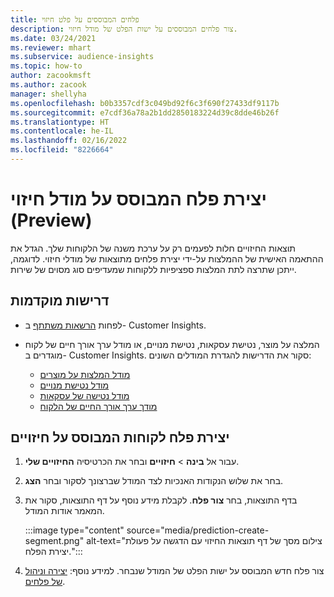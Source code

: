 ```yaml
---
title: פלחים המבוססים על פלט חיזוי
description: צור פלחים המבוססים על ישות הפלט של מודל חיזוי.
ms.date: 03/24/2021
ms.reviewer: mhart
ms.subservice: audience-insights
ms.topic: how-to
author: zacookmsft
ms.author: zacook
manager: shellyha
ms.openlocfilehash: b0b3357cdf3c049bd92f6c3f690f27433df9117b
ms.sourcegitcommit: e7cdf36a78a2b1dd2850183224d39c8dde46b26f
ms.translationtype: HT
ms.contentlocale: he-IL
ms.lasthandoff: 02/16/2022
ms.locfileid: "8226664"
---
```

# <a name="create-a-segment-based-on-a-prediction-model-preview"></a>יצירת פלח המבוסס על מודל חיזוי (Preview)

תוצאות החיזויים חלות לפעמים רק על ערכת משנה של הלקוחות שלך. הגדל את ההתאמה האישית של ההמלצות על-ידי יצירת פלחים מתוצאות של מודלי חיזוי. לדוגמה, ייתכן שתרצה לתת המלצות ספציפיות ללקוחות שמעדיפים סוג מסוים של שירות. 

## <a name="prerequisites"></a>דרישות מוקדמות

- לפחות [הרשאות משתתף](permissions.md) ב- Customer Insights.

- המלצה על מוצר, נטישת עסקאות, נטישת מנויים, או מודל ערך אורך חיים של לקוח מוגדרים ב- Customer Insights. סקור את הדרישות להגדרת המודלים השונים:

  - [מודל המלצות על מוצרים](predict-product-recommendation.md)
  - [מודל נטישת מנויים](predict-subscription-churn.md)
  - [מודל נטישה של עסקאות](predict-transactional-churn.md)
  - [מודך ערך אורך החיים של הלקוח](predict-customer-lifetime-value.md)

## <a name="create-a-customer-segment-based-on-predictions"></a>יצירת פלח לקוחות המבוסס על חיזויים

1. עבור אל **בינה** > **חיזויים** ובחר את הכרטיסיה **החיזויים שלי**.

1. בחר את שלוש הנקודות האנכיות לצד המודל שברצונך לסקור ובחר **הצג**.

1. בדף התוצאות, בחר **צור פלח**. לקבלת מידע נוסף על דף התוצאות, סקור את המאמר אודות המודל.

   :::image type="content" source="media/prediction-create-segment.png" alt-text="צילום מסך של דף תוצאות החיזוי עם הדגשה על פעולת יצירת הפלח.":::

1. צור פלח חדש המבוסס על ישות הפלט של המודל שנבחר. למידע נוסף: [יצירה וניהול של פלחים](segments.md).